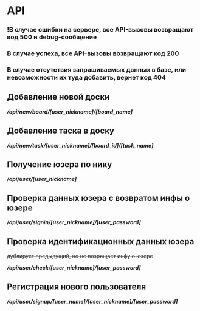 # **API**

### **!В случае ошибки на сервере, все API-вызовы возвращают код 500 и debug-сообщение**

### **В случае успеха, все API-вызовы возвращают код 200**

### **В случае отсутствия запрашиваемых двнных в базе, или невозможности их туда добавить, вернет код 404**

## Добавление новой доски

***/api/new/board/[user_nickname]/[board_name]***

## Добавление таска в доску

***/api/new/task/[user_nickname]/[board_id]/[task_name]***

## Получение юзера по нику

***/api/user/[user_nickname]***

## Проверка данных юзера с возвратом инфы о юзере

***/api/user/signin/[user_nickname]/[user_password]***

## Проверка идентификационных данных юзера

~~дублирует предыдущий, но не возращает инфу о юзере~~

***/api/user/check/[user_nickname]/[user_password]***

## Регистрация нового пользователя

***/api/user/signup/[user_name]/[user_nickname]/[user_password]***

